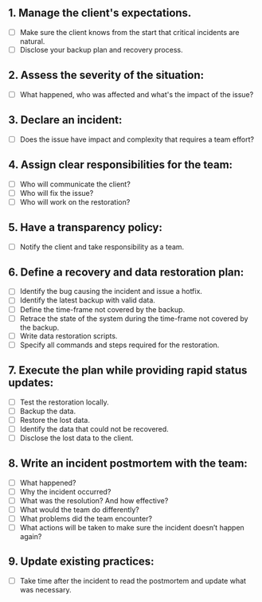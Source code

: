 ## 1. Manage the client's expectations.
  * [ ] Make sure the client knows from the start that critical incidents are natural. 
  * [ ] Disclose your backup plan and recovery process.
  
## 2.  Assess the severity of the situation:
  * [ ] What happened, who was affected and what's the impact of the issue?

## 3. Declare an incident:
  * [ ] Does the issue have impact and complexity that requires a team effort?

## 4. Assign clear responsibilities for the team:
  * [ ] Who will communicate the client?
  * [ ] Who will fix the issue?
  * [ ] Who will work on the restoration?

## 5. Have a transparency policy:
  * [ ] Notify the client and take responsibility as a team.

## 6. Define a recovery and data restoration plan:
  * [ ] Identify the bug causing the incident and issue a hotfix.
  * [ ] Identify the latest backup with valid data.
  * [ ] Define the time-frame not covered by the backup.
  * [ ] Retrace the state of the system during the time-frame not covered by the backup.
  * [ ] Write data restoration scripts.
  * [ ] Specify all commands and steps required for the restoration.

## 7. Execute the plan while providing rapid status updates:
  * [ ] Test the restoration locally.
  * [ ] Backup the data.
  * [ ] Restore the lost data.
  * [ ] Identify the data that could not be recovered.
  * [ ] Disclose the lost data to the client.

## 8.  Write an incident postmortem with the team:
  * [ ] What happened?
  * [ ] Why the incident occurred?
  * [ ] What was the resolution? And how effective?
  * [ ] What would the team do differently?
  * [ ] What problems did the team encounter?
  * [ ] What actions will be taken to make sure the incident doesn’t happen again?

## 9. Update existing practices:
  * [ ] Take time after the incident to read the postmortem and update what was necessary.
